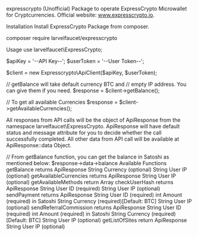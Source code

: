 expresscrypto
(Unofficial) Package to operate ExpressCrypto Microwallet for Cryptcurrencies. Official website: www.expresscrypto.io.

Installation
Install ExpressCrypto Package from composer.

composer require larvelfaucet/expresscrypto

Usage
use larvelfaucet\ExpressCrypto;

$apiKey = '--API Key--';
$userToken = '--User Token--';

$client = new Expresscrypto\ApiClient($apiKey, $userToken);

// getBalance will take default currency BTC and 
// empty IP address. You can give them if you need.
$response = $client->getBalance();

// To get all available Currencies
$response = $client->getAvailableCurrencies();

All responses from API calls will be the object of ApiResponse from the namespace larvelfaucet\ExpressCrypto. ApiResponse will have default status and message attribute for you to decide whether the call successfully completed. All other data from API call will be available at ApiResponse::data Object.

// From getBalance function, you can get the balance in Satoshi as mentioned below:
$response->data->balance 
Available Functions
getBalance returns ApiResponse
String Currency (optional)
String User IP (optional)
getAvailableCurrencies returns ApiResponse
String User IP (optional)
getAvailableMethods return Array
checkUserHash returns ApiResponse
String User ID (required)
String User IP (optional)
sendPayment returns ApiResponse
String User ID (required)
int Amount (required) in Satoshi
String Currency (required)[Default: BTC]
String User IP (optional)
sendReferralCommission returns ApiResponse
String User ID (required)
int Amount (required) in Satoshi
String Currency (required)[Default: BTC]
String User IP (optional)
getListOfSites return ApiResponse
String User IP (optional)
